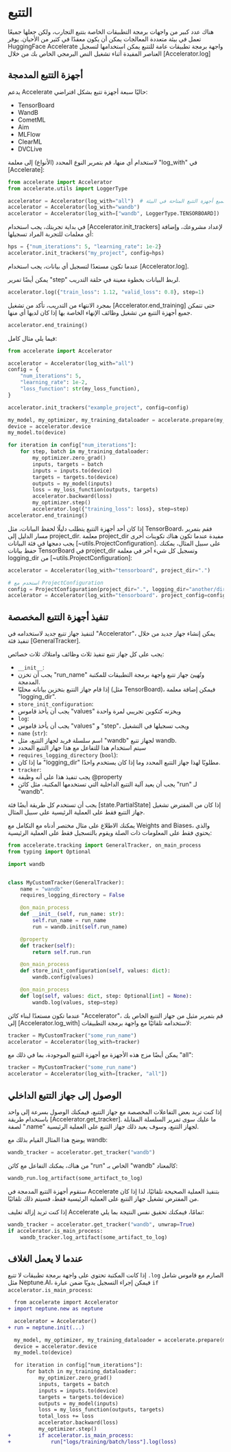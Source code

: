 # التتبع

هناك عدد كبير من واجهات برمجة التطبيقات الخاصة بتتبع التجارب، ولكن جعلها جميعًا تعمل في بيئة متعددة المعالجات يمكن أن يكون معقدًا في كثير من الأحيان. يوفر HuggingFace Accelerate واجهة برمجة تطبيقات عامة للتتبع يمكن استخدامها لتسجيل العناصر المفيدة أثناء تشغيل النص البرمجي الخاص بك من خلال [Accelerator.log]

## أجهزة التتبع المدمجة

يدعم Accelerate حاليًا سبعة أجهزة تتبع بشكل افتراضي:

- TensorBoard
- WandB
- CometML
- Aim
- MLFlow
- ClearML
- DVCLive

لاستخدام أي منها، قم بتمرير النوع المحدد (الأنواع) إلى معلمة "log_with" في [Accelerate]:

```python
from accelerate import Accelerator
from accelerate.utils import LoggerType

accelerator = Accelerator(log_with="all")  # لجميع أجهزة التتبع المتاحة في البيئة
accelerator = Accelerator(log_with="wandb")
accelerator = Accelerator(log_with=["wandb", LoggerType.TENSORBOARD])
```

في بداية تجربتك، يجب استخدام [Accelerator.init_trackers] لإعداد مشروعك، وإضافة أي معلمات للتجربة المراد تسجيلها:

```python
hps = {"num_iterations": 5, "learning_rate": 1e-2}
accelerator.init_trackers("my_project", config=hps)
```

عندما تكون مستعدًا لتسجيل أي بيانات، يجب استخدام [Accelerator.log].

يمكن أيضًا تمرير "step" لربط البيانات بخطوة معينة في حلقة التدريب.

```python
accelerator.log({"train_loss": 1.12, "valid_loss": 0.8}, step=1)
```

بمجرد الانتهاء من التدريب، تأكد من تشغيل [Accelerator.end_training] حتى تتمكن جميع أجهزة التتبع من تشغيل وظائف الإنهاء الخاصة بها إذا كان لديها أي منها.

```python
accelerator.end_training()
```

فيما يلي مثال كامل:

```python
from accelerate import Accelerator

accelerator = Accelerator(log_with="all")
config = {
    "num_iterations": 5,
    "learning_rate": 1e-2,
    "loss_function": str(my_loss_function),
}

accelerator.init_trackers("example_project", config=config)

my_model, my_optimizer, my_training_dataloader = accelerate.prepare(my_model, my_optimizer, my_training_dataloader)
device = accelerator.device
my_model.to(device)

for iteration in config["num_iterations"]:
    for step, batch in my_training_dataloader:
        my_optimizer.zero_grad()
        inputs, targets = batch
        inputs = inputs.to(device)
        targets = targets.to(device)
        outputs = my_model(inputs)
        loss = my_loss_function(outputs, targets)
        accelerator.backward(loss)
        my_optimizer.step()
        accelerator.log({"training_loss": loss}, step=step)
accelerator.end_training()
```

إذا كان أحد أجهزة التتبع يتطلب دليلًا لحفظ البيانات، مثل TensorBoard، فقم بتمرير مسار الدليل إلى project_dir. معلمة project_dir مفيدة عندما تكون هناك تكوينات أخرى يجب دمجها في فئة البيانات [~utils.ProjectConfiguration]. على سبيل المثال، يمكنك حفظ بيانات TensorBoard في project_dir وتسجيل كل شيء آخر في معلمة logging_dir من [~utils.ProjectConfiguration]:

```python
accelerator = Accelerator(log_with="tensorboard", project_dir=".")

# استخدم مع ProjectConfiguration
config = ProjectConfiguration(project_dir=".", logging_dir="another/directory")
accelerator = Accelerator(log_with="tensorboard"، project_config=config)
```

## تنفيذ أجهزة التتبع المخصصة

لتنفيذ جهاز تتبع جديد لاستخدامه في "Accelerator"، يمكن إنشاء جهاز جديد من خلال تنفيذ فئة [GeneralTracker].

يجب على كل جهاز تتبع تنفيذ ثلاث وظائف وامتلاك ثلاث خصائص:

- `__init__`:
- يجب أن تخزن "run_name" وتُهيئ جهاز تتبع واجهة برمجة التطبيقات للمكتبة المدمجة.
- إذا قام جهاز التتبع بتخزين بياناته محليًا (مثل TensorBoard)، فيمكن إضافة معلمة "logging_dir".
- `store_init_configuration`:
- يجب أن يأخذ قاموس "values" ويخزنه كتكوين تجريبي لمرة واحدة
- `log`:
- يجب أن يأخذ قاموس "values" و "step"، ويجب تسجيلها في التشغيل
- `name` (`str`):
- اسم سلسلة فريد لجهاز التتبع، مثل "wandb" لجهاز تتبع wandb.
- سيتم استخدام هذا للتفاعل مع هذا جهاز التتبع المحدد
- `requires_logging_directory` (`bool`):
- ما إذا كان "logging_dir" مطلوبًا لهذا جهاز التتبع المحدد وما إذا كان يستخدم واحدًا.
- `tracker`:
- يجب تنفيذ هذا على أنه وظيفة @property
- يجب أن يعيد آلية التتبع الداخلية التي تستخدمها المكتبة، مثل كائن "run" لـ "wandb".

يجب أن تستخدم كل طريقة أيضًا فئة [state.PartialState] إذا كان من المفترض تشغيل جهاز التتبع فقط على العملية الرئيسية على سبيل المثال.

يمكنك الاطلاع على مثال مختصر أدناه مع التكامل مع Weights and Biases، والذي يحتوي فقط على المعلومات ذات الصلة ويقوم بالتسجيل فقط على العملية الرئيسية:

```python
from accelerate.tracking import GeneralTracker, on_main_process
from typing import Optional

import wandb


class MyCustomTracker(GeneralTracker):
    name = "wandb"
    requires_logging_directory = False

    @on_main_process
    def __init__(self, run_name: str):
        self.run_name = run_name
        run = wandb.init(self.run_name)

    @property
    def tracker(self):
        return self.run.run

    @on_main_process
    def store_init_configuration(self, values: dict):
        wandb.config(values)

    @on_main_process
    def log(self, values: dict, step: Optional[int] = None):
        wandb.log(values, step=step)
```

عندما تكون مستعدًا لبناء كائن "Accelerator"، قم بتمرير مثيل من جهاز التتبع الخاص بك إلى [Accelerator.log_with] لاستخدامه تلقائيًا مع واجهة برمجة التطبيقات:

```python
tracker = MyCustomTracker("some_run_name")
accelerator = Accelerator(log_with=tracker)
```

يمكن أيضًا مزج هذه الأجهزة مع أجهزة التتبع الموجودة، بما في ذلك مع "all":

```python
tracker = MyCustomTracker("some_run_name")
accelerator = Accelerator(log_with=[tracker, "all"])
```

## الوصول إلى جهاز التتبع الداخلي

إذا كنت تريد بعض التفاعلات المخصصة مع جهاز التتبع، فيمكنك الوصول بسرعة إلى واحد باستخدام طريقة [Accelerator.get_tracker]. ما عليك سوى تمرير السلسلة المقابلة لصفة ".name" لجهاز التتبع، وسوف يعيد ذلك جهاز التتبع على العملية الرئيسية.

يوضح هذا المثال القيام بذلك مع wandb:

```python
wandb_tracker = accelerator.get_tracker("wandb")
```

من هناك، يمكنك التفاعل مع كائن "run" الخاص بـ "wandb" كالمعتاد:

```python
wandb_run.log_artifact(some_artifact_to_log)
```

<Tip>
ستقوم أجهزة التتبع المدمجة في Accelerate بتنفيذ العملية الصحيحة تلقائيًا،
لذا إذا كان من المفترض تشغيل جهاز التتبع على العملية الرئيسية فقط، فسيتم ذلك
تلقائيًا.
</Tip>

إذا كنت تريد إزالة تغليف Accelerate تمامًا، فيمكنك
تحقيق نفس النتيجة بما يلي:

```python
wandb_tracker = accelerator.get_tracker("wandb", unwrap=True)
if accelerator.is_main_process:
    wandb_tracker.log_artifact(some_artifact_to_log)
```

## عندما لا يعمل الغلاف

إذا كانت المكتبة تحتوي على واجهة برمجة تطبيقات لا تتبع `.log` الصارم مع قاموس شامل مثل Neptune.AI، فيمكن إجراء التسجيل يدويًا ضمن عبارة `if accelerator.is_main_process`:

```diff
  from accelerate import Accelerator
+ import neptune.new as neptune

  accelerator = Accelerator()
+ run = neptune.init(...)

  my_model, my_optimizer, my_training_dataloader = accelerate.prepare(my_model, my_optimizer, my_training_dataloader)
  device = accelerator.device
  my_model.to(device)

  for iteration in config["num_iterations"]:
      for batch in my_training_dataloader:
          my_optimizer.zero_grad()
          inputs, targets = batch
          inputs = inputs.to(device)
          targets = targets.to(device)
          outputs = my_model(inputs)
          loss = my_loss_function(outputs, targets)
          total_loss += loss
          accelerator.backward(loss)
          my_optimizer.step()
+         if accelerator.is_main_process:
+             run["logs/training/batch/loss"].log(loss)
```